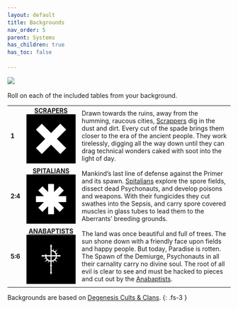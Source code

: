 ```yaml
---
layout: default
title: Backgrounds
nav_order: 5
parent: Systems
has_children: true
has_toc: false

---
```


![](https://www.degenesis-cluster.com/dist/thumbnails/backgrounds.jpg)

Roll on each of the included tables from your background.

|         |                                                                                                                                                      |                                                                                                                                                                                                                                                                                                                                                                                            |
| ------- | :--------------------------------------------------------------------------------------------------------------------------------------------------: | ------------------------------------------------------------------------------------------------------------------------------------------------------------------------------------------------------------------------------------------------------------------------------------------------------------------------------------------------------------------------------------------ |
| **1**   |      **[SCRAPERS](scrapers.md)**<br>![06-CULT-SCRAPPERS-WHITE-ON-BLACK-320x320](../../imgs/icons/06-CULT-SCRAPPERS-WHITE-ON-BLACK-320x320.webp)      | Drawn towards the ruins, away from the humming, raucous cities, [Scrappers](https://degenesis.com/world/cults/scrappers) dig in the dust and dirt. Every cut of the spade brings them closer to the era of the ancient people. They work tirelessly, digging all the way down until they can drag technical wonders caked with soot into the light of day.                                 |
| **2:4** |   **[SPITALIANS](spitalians.md)**<br>![01-CULT-SPITALIANS-WHITE-ON-BLACK-320x320](../../imgs/icons/01-CULT-SPITALIANS-WHITE-ON-BLACK-320x320.webp)   | Mankind’s last line of defense against the Primer and its spawn. [Spitalians](https://degenesis.com/world/cults/spitalians) explore the spore fields, dissect dead Psychonauts, and develop poisons and weapons. With their fungicides they cut swathes into the Sepsis, and carry spore covered muscles in glass tubes to lead them to the Aberrants’ breeding grounds.                   |
| **5:6** | **[ANABAPTISTS](anabaptists.md)**<br>![12-CULT-ANABAPTISTS-WHITE-ON-BLACK-320x320](../../imgs/icons/12-CULT-ANABAPTISTS-WHITE-ON-BLACK-320x320.webp) | The land was once beautiful and full of trees. The sun shone down with a friendly face upon fields and happy people. But today, Paradise is rotten. The Spawn of the Demiurge, Psychonauts in all their carnality carry no divine soul. The root of all evil is clear to see and must be hacked to pieces and cut out by the [Anabaptists](https://degenesis.com/world/cults/anabaptists). |

Backgrounds are based on [Degenesis Cults & Clans](https://degenesis.com/world/cults/).
{: .fs-3 }